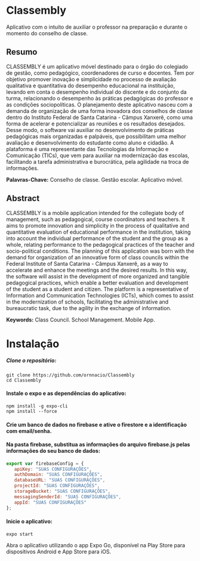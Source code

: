 # Classembly

Aplicativo com o intuito de auxiliar o professor na preparação e durante o momento do conselho de classe.

## Resumo

CLASSEMBLY é um aplicativo móvel destinado para o órgão do colegiado de gestão, como pedagógico, coordenadores de curso e docentes. Tem por objetivo promover inovação e simplicidade no processo de avaliação qualitativa e quantitativa do desempenho educacional na instituição, levando em conta o desempenho individual do discente e do conjunto da turma, relacionando o desempenho às práticas pedagógicas do professor e as condições sociopolíticas. O planejamento deste aplicativo nasceu com a demanda de organização de uma forma inovadora dos conselhos de classe dentro do Instituto Federal de Santa Catarina - Câmpus Xanxerê, como uma forma de acelerar e potencializar as reuniões e os resultados desejados. Desse modo, o software vai auxiliar no desenvolvimento de práticas pedagógicas mais organizadas e palpáveis, que possibilitam uma melhor avaliação e desenvolvimento do estudante como aluno e cidadão. A plataforma é uma representante das Tecnologias da Informação e Comunicação (TICs), que vem para auxiliar na modernização das escolas, facilitando a tarefa administrativa e burocrática, pela agilidade na troca de informações.  

**Palavras-Chave:** Conselho de classe. Gestão escolar. Aplicativo móvel. 

## Abstract

CLASSEMBLY is a mobile application intended for the collegiate body of management, such as pedagogical, course coordinators and teachers. It aims to promote innovation and simplicity in the process of qualitative and quantitative evaluation of educational performance in the institution, taking into account the individual performance of the student and the group as a whole, relating performance to the pedagogical practices of the teacher and socio-political conditions. The planning of this application was born with the demand for organization of an innovative form of class councils within the Federal Institute of Santa Catarina - Câmpus Xanxerê, as a way to accelerate and enhance the meetings and the desired results. In this way, the software will assist in the development of more organized and tangible pedagogical practices, which enable a better evaluation and development of the student as a student and citizen. The platform is a representative of Information and Communication Technologies (ICTs), which comes to assist in the modernization of schools, facilitating the administrative and bureaucratic task, due to the agility in the exchange of information.  


**Keywords:** Class Council. School Management. Mobile App.

# Instalação

##### Clone o repositório:
```
git clone https://github.com/ornnacio/Classembly
cd Classembly
```

#### Instale o expo e as dependências do aplicativo:
```
npm install -g expo-cli
npm install --force
```

#### Crie um banco de dados no firebase e ative o firestore e a identificação com email/senha.

#### Na pasta firebase, substitua as informações do arquivo firebase.js pelas informações do seu banco de dados:
```javascript
export var firebaseConfig = {
   apiKey: "SUAS CONFIGURAÇÕES",
   authDomain: "SUAS CONFIGURAÇÕES",
   databaseURL: "SUAS CONFIGURAÇÕES",
   projectId: "SUAS CONFIGURAÇÕES",
   storageBucket: "SUAS CONFIGURAÇÕES",
   messagingSenderId: "SUAS CONFIGURAÇÕES",
   appId: "SUAS CONFIGURAÇÕES"
};
```

#### Inicie o aplicativo:
```
expo start
```

Abra o aplicativo utilizando o app Expo Go, disponível na Play Store para dispositivos Android e App Store para iOS.
